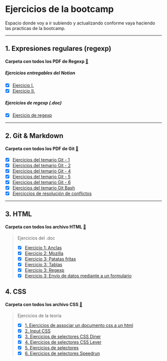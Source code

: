 # Ejercicios de la bootcamp

Espacio donde voy a ir subiendo y actualizando conforme vaya haciendo las practicas de la bootcamp.

---

## 1. Expresiones regulares (regexp)

#### Carpeta con todos los PDF de Regexp [📁](</1.%20Expresiones%20regulares%20(regexp)/>)

##### Ejercicios entregables del Notion

- [x] [Ejercicio I.](</1.%20Expresiones%20regulares%20(regexp)/Expresiones%20Regulares%20Ejercicio%20I.pdf>)
- [x] [Ejercicio II.](</1.%20Expresiones%20regulares%20(regexp)/Expresiones%20Regulares%20Ejercicio%20II.pdf>)

##### Ejercicios de regexp (.doc)

- [x] [Ejercicio de regexp](</1.%20Expresiones%20regulares%20(regexp)/Ejercicios%20de%20regexp.pdf>)

---

## 2. Git & Markdown

#### Carpeta con todos los PDF de Git [📁](/2.%20Git%20&%20Markdown/)

- [x] [Ejercicios del temario Git - 1](/2.%20Git%20&%20Markdown/Ejercicios%20-%20Temario%20Git%20Ejercicio%201%20.pdf)
- [x] [Ejercicios del temario Git - 2](/2.%20Git%20&%20Markdown/Ejercicios%20-%20Temario%20Git%20Ejercicio%202.pdf)
- [x] [Ejercicios del temario Git - 4](/2.%20Git%20&%20Markdown/Ejercicios%20-%20Temario%20Git%20Ejercicio%204.pdf)
- [x] [Ejercicios del temario Git - 5](/2.%20Git%20&%20Markdown/Ejercicios%20-%20Temario%20Git%20Ejercicio%205.pdf)
- [x] [Ejercicios del temario Git - 6](/2.%20Git%20&%20Markdown/Ejercicios%20-%20Temario%20Git%20Ejercicio%206.pdf)
- [x] [Ejercicios del temario Git Bash ](/2.%20Git%20&%20Markdown/Ejercicios%20-%20Temario%20Git%20Ejercicio%20de%20Git%20bash.pdf)
- [x] [Ejerciccios de resolución de conflictos](/2.%20Git%20&%20Markdown/Ejercicios%20de%20resolución%20de%20conflictos.pdf)

---

## 3. HTML

#### Carpeta con todos los archivo HTML [📁](/3.%20HTML/)

> Ejercicios del .doc
>
> - [x] [Ejercicio 1: Anclas](/3.%20HTML/Ejercicios%20doc/anclas.html)
> - [x] [Ejercicio 2: Mozilla](/3.%20HTML/Ejercicios%20doc/mozilla.html)
> - [x] [Ejercicio 3: Patatas fritas](/3.%20HTML/Ejercicios%20doc/patatas_fritas.html)
> - [x] [Ejercicio 3: Tablas](/3.%20HTML/Ejercicios%20doc/tablas.html)
> - [x] [Ejercicio 3: Regexp](/3.%20HTML/Ejercicios%20doc/Regexp.html)
> - [x] [Ejercicio 3: Envío de datos mediante a un formulario](/3.%20HTML/Ejercicios%20doc/Envío%20de%20datos%20mediante%20a%20un%20formulario.html)

## 4. CSS

#### Carpeta con todos los archivo CSS [📁](./4.%20CSS/)

> Ejercicios de la teoria
>
> - [x] [1. Ejercicios de associar un documento css a un html](/4.%20CSS/1.%20Ejercicios%20de%20associar%20un%20documento%20css%20a%20un%20html/)
> - [x] [2. Input CSS](/4.%20CSS/2.%20Input%20CSS/index.html)
> - [x] [3. Ejercicios de selectores CSS Diner](/4.%20CSS/3.%20Ejercicios%20de%20selectores%20CSS%20Diner/respuestas.md)
> - [x] [4. Ejercicios de selectores CSS Lever](/4.%20CSS/4.%20Ejercicios%20de%20selectores%20CSS%20Lever/respuestas.md)
> - [x] [5. Ejercicios de selectores](/4.%20CSS/5.%20Ejercicios%20de%20selectores/)
> - [x] [6. Ejercicios de selectores Speedrun](/4.%20CSS/6.%20Ejercicios%20de%20selectores%20Speedrun/respuestas.md)
